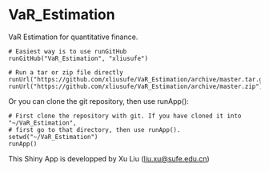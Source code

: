 # VaR_Estimation
VaR Estimation for quantitative finance.

    # Easiest way is to use runGitHub
    runGitHub("VaR_Estimation", "xliusufe")

    # Run a tar or zip file directly
    runUrl("https://github.com/xliusufe/VaR_Estimation/archive/master.tar.gz")
    runUrl("https://github.com/xliusufe/VaR_Estimation/archive/master.zip")
Or you can clone the git repository, then use runApp():

    # First clone the repository with git. If you have cloned it into  "~/VaR_Estimation", 
    # first go to that directory, then use runApp().
    setwd("~/VaR_Estimation")
    runApp()


This Shiny App is developped by Xu Liu (liu.xu@sufe.edu.cn)
